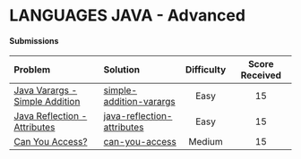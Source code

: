# LANGUAGES JAVA - Advanced

#### Submissions
| Problem | Solution | Difficulty | Score Received |
| :--- | :--- | :---: | :---: |
| [Java Varargs - Simple Addition](https://www.hackerrank.com/challenges/simple-addition-varargs) | [simple-addition-varargs](simple-addition-varargs/Solution.java) | Easy | 15 |
| [Java Reflection - Attributes](https://www.hackerrank.com/challenges/java-reflection-attributes) | [java-reflection-attributes](java-reflection-attributes/Solution.java) | Easy | 15 |
| [Can You Access?](https://www.hackerrank.com/challenges/can-you-access) | [can-you-access](can-you-access/Solution.java) | Medium | 15 |
